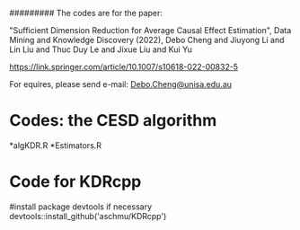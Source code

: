 ######### The codes are for the paper: 

"Sufficient Dimension Reduction for Average Causal Effect Estimation", 
Data Mining and Knowledge Discovery (2022), Debo Cheng and Jiuyong Li  and Lin Liu and Thuc Duy Le and Jixue Liu and Kui Yu

https://link.springer.com/article/10.1007/s10618-022-00832-5

For equires, please send e-mail: Debo.Cheng@unisa.edu.au

# Codes: the CESD algorithm
*algKDR.R
*Estimators.R
 
# Code for KDRcpp
#install package devtools if necessary
 devtools::install_github('aschmu/KDRcpp')
 


